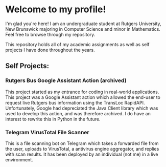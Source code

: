 # Welcome to my profile!
I'm glad you're here! I am an undergraduate student at Rutgers University, New Brunswick majoring in Computer Science and minor in Mathematics. Feel free to browse through my repository.

This repository holds all of my academic assignments as well as self projects I have done throughout the years. 

## Self Projects:

### Rutgers Bus Google Assistant Action (archived) 
This project started as my entrance for coding in real-world applications. This project was a Google Assistant action which allowed the end-user to request live Rutgers bus information using the TransLoc RapidAPI. Unfortunately, Google had depreciated the Java Client library which was used to develop this action, and was therefore archived. I do have an interest to rewrite this in Python in the future. 

### Telegram VirusTotal File Scanner
This is a file scanning bot on Telegram which takes a forwarded file from the user, uploads to VirusTotal, a antivirus engine aggregator, and replies with scan results. It has been deployed by an individual (not me) in a live environment.
